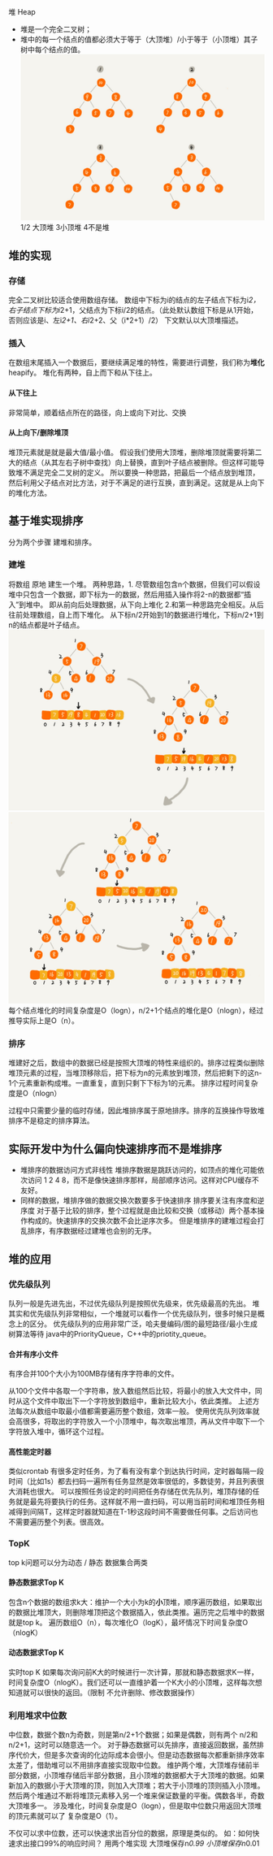 堆 Heap

- 堆是一个完全二叉树；
- 堆中的每一个结点的值都必须大于等于（大顶堆）/小于等于（小顶堆）其子树中每个结点的值。 
  ![img](assets/272cc3ff-2ede-45d4-a5c3-ed904e4dc399.jpg) 
  1/2 大顶堆 3小顶堆 4不是堆

## 堆的实现

### 存储

完全二叉树比较适合使用数组存储。 
数组中下标为i的结点的左子结点下标为i*2，右子结点下标为i*2+1，父结点为下标i/2的结点。（此处默认数组下标是从1开始，否则应该是i、左i*2+1、右i*2+2、父（i*2+1）/2） 
下文默认以大顶堆描述。

### 插入

在数组末尾插入一个数据后，要继续满足堆的特性，需要进行调整，我们称为**堆化**heapify。 
堆化有两种，自上而下和从下往上。

#### 从下往上

非常简单，顺着结点所在的路径，向上或向下对比、交换

#### 从上向下/删除堆顶

堆顶元素就是就是最大值/最小值。 
假设我们使用大顶堆，删除堆顶就需要将第二大的结点（从其左右子树中查找）向上替换，直到叶子结点被删除。但这样可能导致堆不满足完全二叉树的定义。 
所以要换一种思路，把最后一个结点放到堆顶，然后利用父子结点对比方法，对于不满足的进行互换，直到满足。这就是从上向下的堆化方法。

## 基于堆实现排序

分为两个步骤 建堆和排序。

### 建堆

将数组 原地 建生一个堆。 两种思路，1. 尽管数组包含n个数据，但我们可以假设堆中只包含一个数据，即下标为一的数据，然后用插入操作将2-n的数据都“插入”到堆中。 即从前向后处理数据，从下向上堆化 
2.和第一种思路完全相反。从后往前处理数组，自上而下堆化。 
从下标n/2开始到1的数据进行堆化，下标n/2+1到n的结点都是叶子结点。 
![img](assets/6b1f279d-d029-45a6-a1ab-172704ab3f9f.jpg) 
![img](assets/f56b5c04-bf9b-4c0a-97e3-f970d3f9e3f7.jpg) 
每个结点堆化的时间复杂度是O（logn），n/2+1个结点的堆化是O（nlogn），经过推导实际上是O（n）。

### 排序

堆建好之后，数组中的数据已经是按照大顶堆的特性来组织的。排序过程类似删除堆顶元素的过程，当堆顶移除后，把下标为n的元素放到堆顶，然后把剩下的这n-1个元素重新构成堆。一直重复，直到只剩下下标为1的元素。 
排序过程时间复杂度是O（nlogn）

过程中只需要少量的临时存储，因此堆排序属于原地排序。排序的互换操作导致堆排序不是稳定的排序算法。

## 实际开发中为什么偏向快速排序而不是堆排序

- 堆排序的数据访问方式非线性 
  堆排序数据是跳跃访问的，如顶点的堆化可能依次访问 1 2 4 8，而不是像快速排序那样，局部顺序访问。这样对CPU缓存不友好。
- 同样的数据，堆排序做的数据交换次数要多于快速排序 
  排序要关注有序度和逆序度 
  对于基于比较的排序，整个过程就是由比较和交换（或移动）两个基本操作构成的。快速排序的交换次数不会比逆序次多。 
  但是堆排序的建堆过程会打乱排序，有序数据经过建堆也会别的无序。

## 堆的应用

### 优先级队列

队列一般是先进先出，不过优先级队列是按照优先级来，优先级最高的先出。 
堆其实和优先级队列非常相似，一个堆就可以看作一个优先级队列，很多时候只是概念上的区分。 
优先级队列的应用非常广泛，哈夫曼编码/图的最短路径/最小生成树算法等待 
java中的PriorityQueue，C++中的priotity_queue。

#### 合并有序小文件

有序合并100个大小为100MB存储有序字符串的文件。

从100个文件中各取一个字符串，放入数组然后比较，将最小的放入大文件中，同时从这个文件中取出下一个字符放到数组中，重新比较大小，依此类推。 
上述方法每次从数组中取最小值都需要遍历整个数组，效率一般。 
使用优先队列效率就会高很多，将取出的字符放入一个小顶堆中，每次取出堆顶，再从文件中取下一个字符放入堆中，循环这个过程。

#### 高性能定时器

类似crontab 有很多定时任务，为了看有没有拿个到达执行时间，定时器每隔一段时间（比如1s）都去扫码一遍所有任务显然是效率很低的，多数徒劳，并且列表很大消耗也很大。 
可以按照任务设定的时间把任务存储在优先队列，堆顶存储的任务就是最先将要执行的任务。这样就不用一直扫码，可以用当前时间和堆顶任务相减得到间隔T，这样定时器就知道在T-1秒这段时间不需要做任何事。之后访问也不需要遍历整个列表。很高效。

### TopK

top k问题可以分为动态 / 静态 数据集合两类

#### 静态数据求Top K

包含n个数据的数组求k大：维护一个大小为k的**小**顶堆，顺序遍历数组，如果取出的数据比堆顶大，则删除堆顶把这个数据插入，依此类推。遍历完之后堆中的数据就是top k。 
遍历数组O（n），每次堆化O（logK），最坏情况下时间复杂度O（nlogK）

#### 动态数据求Top K

实时top K 
如果每次询问前K大的时候进行一次计算，那就和静态数据求K一样，时间复杂度O（nlogK）。我们还可以一直维护着一个K大小的小顶堆，这样每次想知道就可以很快的返回。（限制 不允许删除、修改数据操作）

### 利用堆求中位数

中位数，数据个数n为奇数，则是第n/2+1个数据；如果是偶数，则有两个 n/2和n/2+1，这时可以随意选一个。 
对于静态数据可以先排序，直接返回数据，虽然排序代价大，但是多次查询的化边际成本会很小。但是动态数据每次都重新排序效率太差了，借助堆可以不用排序直接实现取中位数。 
维护两个堆，大顶堆存储前半部分数据，小顶堆存储后半部分数据，且小顶堆的数据都大于大顶堆的数据。如果新加入的数据小于大顶堆的顶，则加入大顶堆；若大于小顶堆的顶则插入小顶堆。然后两个堆通过不断将堆顶元素移入另一个堆来保证数量的平衡。偶数各半，奇数大顶堆多一。 
涉及堆化，时间复杂度是O（logn），但是取中位数只用返回大顶堆的顶元素就可以了 复杂度是O（1）。

不仅可以求中位数，还可以快速求出百分位的数据，原理是类似的。 
如：如何快速求出接口99%的响应时间？ 
用两个堆实现 大顶堆保存n*0.99 小顶堆保存n*0.01